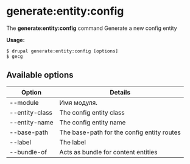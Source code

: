 # generate:entity:config
The **generate:entity:config** command Generate a new config entity

**Usage:**
```
$ drupal generate:entity:config [options] 
$ gecg  
```

## Available options
Option | Details
-------|-------------
--module | Имя модуля.
--entity-class | The config entity class
--entity-name | The config entity name
--base-path | The base-path for the config entity routes
--label | The label
--bundle-of | Acts as bundle for content entities
